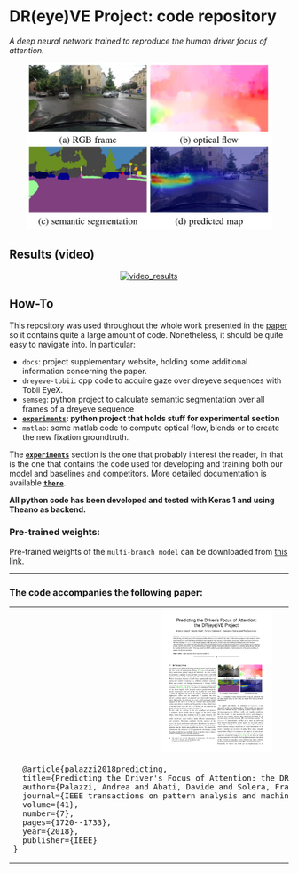 # DR(eye)VE Project: code repository

*A deep neural network trained to reproduce the human driver focus of attention.*

<p align="center">
<a href="https://arxiv.org/pdf/1705.03854.pdf" target="_blank"><img src="img/overview.jpg" height="300px"/></a>
</p>

## Results (video)
<p align="center">
  <a href="https://www.youtube.com/watch?v=GKjzOcwoc68"><img src="http://img.youtube.com/vi/GKjzOcwoc68/0.jpg" alt="video_results" width="50%" height="50%"></a>
</p>

## How-To

This repository was used throughout the whole work presented in the [paper](https://arxiv.org/pdf/1705.03854.pdf) so it contains quite a large amount of code. Nonetheless, it should be quite easy to navigate into. In particular:

* `docs`: project supplementary website, holding some additional information concerning the paper.
* `dreyeve-tobii`: cpp code to acquire gaze over dreyeve sequences with Tobii EyeX.
* `semseg`: python project to calculate semantic segmentation over all frames of a dreyeve sequence
* [**`experiments`**](experiments)**: python project that holds stuff for experimental section**
* `matlab`: some matlab code to compute optical flow, blends or to create the new fixation groundtruth.

The [**`experiments`**](experiments) section is the one that probably interest the reader, in that is the one that contains the code used for developing and training both our model and baselines and competitors. More detailed documentation is available [**`there`**](experiments).

**All python code has been developed and tested with Keras 1 and using Theano as backend.**

### Pre-trained weights:

Pre-trained weights of the `multi-branch model` can be downloaded from [this](https://drive.google.com/open?id=1cS7VaguQCoqkZ5mHWO3zDj5mNlOY61bj) link.

---

### The code accompanies the following paper: 
<p align="center">
 <table>
  <tr>
  <td align="center"><a href="https://arxiv.org/abs/1705.03854" target="_blank"><img src="img/paper_thumb.png" width="200px"/></a></td>
  </tr>
  <tr>
  <td><pre>  @article{palazzi2018predicting,
  title={Predicting the Driver's Focus of Attention: the DR (eye) VE Project},
  author={Palazzi, Andrea and Abati, Davide and Solera, Francesco and Cucchiara, Rita},
  journal={IEEE transactions on pattern analysis and machine intelligence},
  volume={41},
  number={7},
  pages={1720--1733},
  year={2018},
  publisher={IEEE}
}</pre></td>
  </tr>
</table> 
</p>
<!--
<a href="" target="_blank"><img src="img/paper_thumb.png" height="250px"/></a>
<div align="right">
<pre>
@inproceedings{...}
</pre>
</div>
<div style="clear:both;"></div><br />
-->

